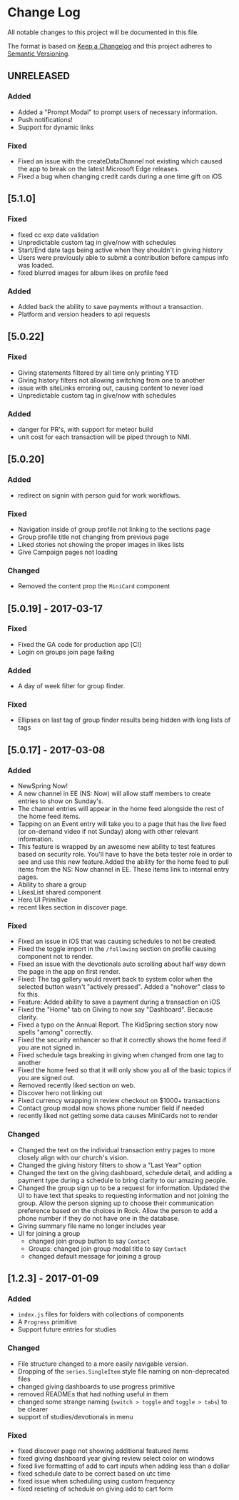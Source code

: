 # Change Log
All notable changes to this project will be documented in this file.

The format is based on [Keep a Changelog](http://keepachangelog.com/)
and this project adheres to [Semantic Versioning](http://semver.org/).

## UNRELEASED
### Added
- Added a "Prompt Modal" to prompt users of necessary information.
- Push notifications!
- Support for dynamic links
### Fixed
- Fixed an issue with the createDataChannel not existing which caused the app
to break on the latest Microsoft Edge releases.
- Fixed a bug when changing credit cards during a one time gift on iOS

## [5.1.0]
### Fixed
- fixed cc exp date validation
- Unpredictable custom tag in give/now with schedules
- Start/End date tags being active when they shouldn't in giving history
- Users were previously able to submit a contribution before campus info was loaded.
- fixed blurred images for album likes on profile feed
### Added
- Added back the ability to save payments without a transaction.
- Platform and version headers to api requests


## [5.0.22]
### Fixed
- Giving statements filtered by all time only printing YTD
- Giving history filters not allowing switching from one to another
- issue with siteLinks erroring out, causing content to never load
- Unpredictable custom tag in give/now with schedules
### Added
- danger for PR's, with support for meteor build
- unit cost for each transaction will be piped through to NMI.

## [5.0.20]
### Added
- redirect on signin with person guid for work workflows.

### Fixed
- Navigation inside of group profile not linking to the sections page
- Group profile title not changing from previous page
- Liked stories not showing the proper images in likes lists
- Give Campaign pages not loading

### Changed
- Removed the content prop the `MiniCard` component

## [5.0.19] - 2017-03-17
### Fixed
- Fixed the GA code for production app [CI]
- Login on groups join page failing

### Added
- A day of week filter for group finder.

### Fixed
- Ellipses on last tag of group finder results being hidden with long lists of tags

## [5.0.17] - 2017-03-08
### Added
- NewSpring Now!
- A new channel in EE (NS: Now) will allow staff members to create entries to show on Sunday's.
- The channel entries will appear in the home feed alongside the rest of the home feed items.
- Tapping on an Event entry will take you to a page that has the live feed (or on-demand video if not Sunday) along with other relevant information.
- This feature is wrapped by an awesome new ability to test features based on security role. You'll have to have the beta tester role in order to see and use this new feature.Added the ability for the home feed to pull items from the NS: Now channel in EE. These items link to internal entry pages.
- Ability to share a group
- LikesList shared component
- Hero UI Primitive
- recent likes section in discover page.

### Fixed
- Fixed an issue in iOS that was causing schedules to not be created.
- Fixed the toggle import in the `/following` section on profile causing component not to render.
- Fixed an issue with the devotionals auto scrolling about half way down the page in the app on first render.
- Fixed: The tag gallery would revert back to system color when the selected button wasn't "actively pressed". Added a "nohover" class to fix this.
- Feature: Added ability to save a payment during a transaction on iOS
- Fixed the "Home" tab on Giving to now say "Dashboard". Because clarity.
- Fixed a typo on the Annual Report. The KidSpring section story now spells "among" correctly.
- Fixed the security enhancer so that it correctly shows the home feed if you are not signed in.
- Fixed schedule tags breaking in giving when changed from one tag to another
- Fixed the home feed so that it will only show you all of the basic topics if you are signed out.
- Removed recently liked section on web.
- Discover hero not linking out
- Fixed currency wrapping in review checkout on $1000+ transactions
- Contact group modal now shows phone number field if needed
- recently liked not getting some data causes MiniCards not to render

### Changed
- Changed the text on the individual transaction entry pages to more closely align with our church's vision.
- Changed the giving history filters to show a "Last Year" option
- Changed the text on the giving dashboard, schedule detail, and adding a payment type during a schedule to bring clarity to our amazing people.
- Changed the group sign up to be a request for information. Updated the UI to have text that speaks to requesting information and not joining the group. Allow the person signing up to choose their communication preference based on the choices in Rock. Allow the person to add a phone number if they do not have one in the database.
- Giving summary file name no longer includes year
- UI for joining a group
  - changed join group button to say `Contact`
  - Groups: changed join group modal title to say `Contact`
  - changed default message for joining a group

## [1.2.3] - 2017-01-09
### Added
- `index.js` files for folders with collections of components
- A `Progress` primitive
- Support future entries for studies

### Changed
- File structure changed to a more easily navigable version.
- Dropping of the `series.SingleItem` style file naming on non-deprecated files
- changed giving dashboards to use progress primitive
- removed READMEs that had nothing useful in them
- changed some strange naming (`switch > toggle` and `toggle > tabs`) to be clearer
- support of studies/devotionals in menu

### Fixed
- fixed discover page not showing additional featured items
- fixed giving dashboard year giving review select color on windows
- fixed live formatting of add to cart inputs when adding less than a dollar
- fixed schedule date to be correct based on utc time
- fixed issue when scheduling using custom frequency
- fixed reseting of schedule on giving add to cart form
